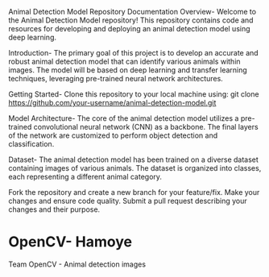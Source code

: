 Animal Detection Model Repository Documentation
Overview-
Welcome to the Animal Detection Model repository! This repository contains code and resources for developing and deploying an animal
detection model using deep learning.

Introduction-
The primary goal of this project is to develop an accurate and robust animal detection model that can identify various animals within images.
The model will be based on deep learning and transfer learning techniques, leveraging pre-trained neural network architectures.

Getting Started-
Clone this repository to your local machine using: git clone https://github.com/your-username/animal-detection-model.git

Model Architecture-
The core of the animal detection model utilizes a pre-trained convolutional neural network (CNN) as a backbone. 
The final layers of the network are customized to perform object detection and classification.

Dataset-
The animal detection model has been trained on a diverse dataset containing images of various animals. 
The dataset is organized into classes, each representing a different animal category.


Fork the repository and create a new branch for your feature/fix.
Make your changes and ensure code quality.
Submit a pull request describing your changes and their purpose.


# OpenCV- Hamoye
Team OpenCV - Animal detection images
